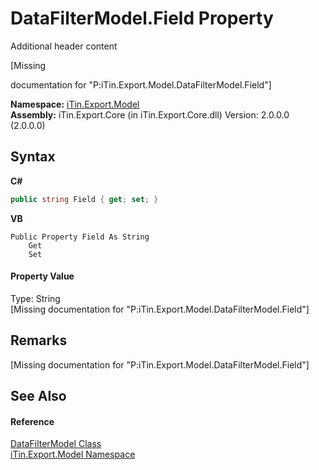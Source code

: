 # DataFilterModel.Field Property 
Additional header content 

\[Missing <summary> documentation for "P:iTin.Export.Model.DataFilterModel.Field"\]

**Namespace:**&nbsp;<a href="N_iTin_Export_Model">iTin.Export.Model</a><br />**Assembly:**&nbsp;iTin.Export.Core (in iTin.Export.Core.dll) Version: 2.0.0.0 (2.0.0.0)

## Syntax

**C#**<br />
``` C#
public string Field { get; set; }
```

**VB**<br />
``` VB
Public Property Field As String
	Get
	Set
```


#### Property Value
Type: String<br />\[Missing <value> documentation for "P:iTin.Export.Model.DataFilterModel.Field"\]

## Remarks
\[Missing <remarks> documentation for "P:iTin.Export.Model.DataFilterModel.Field"\]

## See Also


#### Reference
<a href="T_iTin_Export_Model_DataFilterModel">DataFilterModel Class</a><br /><a href="N_iTin_Export_Model">iTin.Export.Model Namespace</a><br />